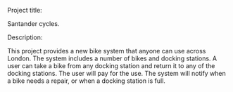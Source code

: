Project title: 

Santander cycles.

Description:

This project provides a new bike system that anyone can use across London. The system includes a number of bikes and docking stations. A user can take a bike from any docking station and return it to any of the docking stations. The user will pay for the use. The system will notify when a bike needs a repair, or when a docking station is full. 
